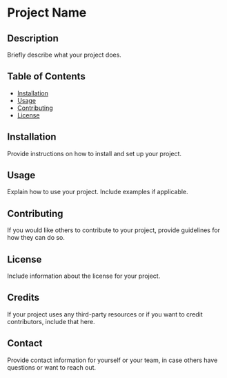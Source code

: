 # Project Name

## Description
Briefly describe what your project does.

## Table of Contents
- [Installation](#installation)
- [Usage](#usage)
- [Contributing](#contributing)
- [License](#license)

## Installation
Provide instructions on how to install and set up your project.

## Usage
Explain how to use your project. Include examples if applicable.

## Contributing
If you would like others to contribute to your project, provide guidelines for how they can do so.

## License
Include information about the license for your project.

## Credits
If your project uses any third-party resources or if you want to credit contributors, include that here.

## Contact
Provide contact information for yourself or your team, in case others have questions or want to reach out.

